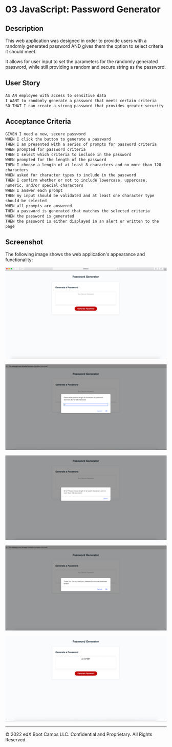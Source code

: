 # 03 JavaScript: Password Generator

## Description

This web application was designed in order to provide users
with a randomly generated password AND gives them the option
to select criteria it should meet. 

It allows for user input to set the parameters for the randomly
generated password, while still providing a random and secure string as the password.


## User Story

```
AS AN employee with access to sensitive data
I WANT to randomly generate a password that meets certain criteria
SO THAT I can create a strong password that provides greater security
```

## Acceptance Criteria

```
GIVEN I need a new, secure password
WHEN I click the button to generate a password
THEN I am presented with a series of prompts for password criteria
WHEN prompted for password criteria
THEN I select which criteria to include in the password
WHEN prompted for the length of the password
THEN I choose a length of at least 8 characters and no more than 128 characters
WHEN asked for character types to include in the password
THEN I confirm whether or not to include lowercase, uppercase, numeric, and/or special characters
WHEN I answer each prompt
THEN my input should be validated and at least one character type should be selected
WHEN all prompts are answered
THEN a password is generated that matches the selected criteria
WHEN the password is generated
THEN the password is either displayed in an alert or written to the page
```

## Screenshot

The following image shows the web application's appearance and functionality:

![The Password Generator application displays a red button to "Generate Password".](./Assets/images/screenshot-web-app.png)

![Web application displaying prompt for user input on length of password.](./Assets/images/screenshot-prompt-pw-length.png)

![Web application displaying error message if user input does not meet the min and max length of password.](./Assets/images/screenshot-error-pw-length-minmax.png)

![Web application displaying confirm pop up.](./Assets/images/screenshot-confirm-pop-up.png)

![Web application displaying randomly generated password including user's criteria'.](./Assets/images/screenshot-pw-generated.png)

- - -
© 2022 edX Boot Camps LLC. Confidential and Proprietary. All Rights Reserved.
